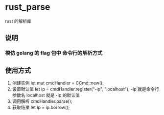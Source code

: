 # rust_parse
rust 的解析库

## 说明
### 模仿 golang 的 flag 包中 命令行的解析方式


## 使用方式
1. 创建实例
    let mut cmdHandler = CCmd::new();
2. 设置默认值
    let ip = cmdHandler.register("-ip", "localhost");
    -ip 就是命令行参数名
    localhost 就是 -ip 的默认值
3. 调用解析
    cmdHandler.parse();
4. 获取结果
    let ip = ip.borrow();

